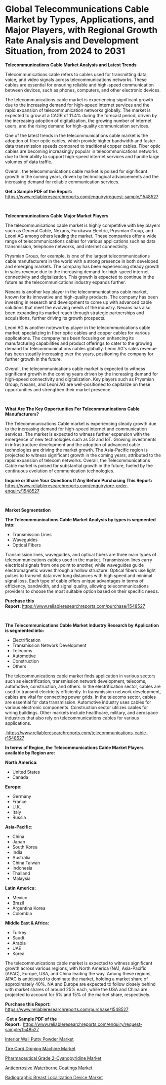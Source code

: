 <p><h1>Global Telecommunications Cable Market by Types, Applications, and Major Players, with Regional Growth Rate Analysis and Development Situation, from 2024 to 2031</h1></p><p><strong>Telecommunications Cable Market Analysis and Latest Trends</strong></p>
<p><p>Telecommunications cable refers to cables used for transmitting data, voice, and video signals across telecommunications networks. These cables are essential for ensuring reliable and high-speed communication between devices, such as phones, computers, and other electronic devices.</p><p>The telecommunications cable market is experiencing significant growth due to the increasing demand for high-speed internet services and the rapid expansion of telecommunication networks globally. The market is expected to grow at a CAGR of 11.4% during the forecast period, driven by the increasing adoption of digitalization, the growing number of internet users, and the rising demand for high-quality communication services.</p><p>One of the latest trends in the telecommunications cable market is the adoption of fiber optic cables, which provide higher bandwidth and faster data transmission speeds compared to traditional copper cables. Fiber optic cables are becoming increasingly popular in telecommunications networks due to their ability to support high-speed internet services and handle large volumes of data traffic.</p><p>Overall, the telecommunications cable market is poised for significant growth in the coming years, driven by technological advancements and the increasing demand for reliable communication services.</p></p>
<p><strong>Get a Sample PDF of the Report:&nbsp;</strong> <a href="https://www.reliableresearchreports.com/enquiry/request-sample/1548527">https://www.reliableresearchreports.com/enquiry/request-sample/1548527</a></p>
<p>&nbsp;</p>
<p><strong>Telecommunications Cable Major Market Players</strong></p>
<p><p>The telecommunications cable market is highly competitive with key players such as General Cable, Nexans, Furukawa Electric, Prysmian Group, and Leoni AG among others leading the market. These companies offer a wide range of telecommunications cables for various applications such as data transmission, telephone networks, and internet connectivity.</p><p>Prysmian Group, for example, is one of the largest telecommunications cable manufacturers in the world with a strong presence in both developed and emerging markets. The company has been experiencing steady growth in sales revenue due to the increasing demand for high-speed internet connectivity and digitalization. This growth is expected to continue in the future as the telecommunications industry expands further.</p><p>Nexans is another key player in the telecommunications cable market, known for its innovative and high-quality products. The company has been investing in research and development to come up with advanced cable solutions that meet the evolving needs of the industry. Nexans has also been expanding its market reach through strategic partnerships and acquisitions, further driving its growth prospects.</p><p>Leoni AG is another noteworthy player in the telecommunications cable market, specializing in fiber optic cables and copper cables for various applications. The company has been focusing on enhancing its manufacturing capabilities and product offerings to cater to the growing demand for telecommunications cables globally. Leoni AG's sales revenue has been steadily increasing over the years, positioning the company for further growth in the future.</p><p>Overall, the telecommunications cable market is expected to witness significant growth in the coming years driven by the increasing demand for high-speed connectivity and digitalization. Key players such as Prysmian Group, Nexans, and Leoni AG are well-positioned to capitalize on these opportunities and strengthen their market presence.</p></p>
<p>&nbsp;</p>
<p><strong>What Are The Key Opportunities For Telecommunications Cable Manufacturers?</strong></p>
<p><p>The Telecommunications Cable market is experiencing steady growth due to the increasing demand for high-speed internet and communication services. The market is expected to witness further expansion with the emergence of new technologies such as 5G and IoT. Growing investments in infrastructure development and the adoption of advanced cable technologies are driving the market growth. The Asia-Pacific region is projected to witness significant growth in the coming years, attributed to the rapid expansion of telecom networks. Overall, the Telecommunications Cable market is poised for substantial growth in the future, fueled by the continuous evolution of communication technologies.</p></p>
<p><strong>Inquire or Share Your Questions If Any Before Purchasing This Report:</strong> <a href="https://www.reliableresearchreports.com/enquiry/pre-order-enquiry/1548527">https://www.reliableresearchreports.com/enquiry/pre-order-enquiry/1548527</a></p>
<p>&nbsp;</p>
<p><strong>Market Segmentation</strong></p>
<p><strong>The Telecommunications Cable Market Analysis by types is segmented into:</strong></p>
<p><ul><li>Transmission Lines</li><li>Waveguides</li><li>Optical Fibers</li></ul></p>
<p><p>Transmission lines, waveguides, and optical fibers are three main types of telecommunications cables used in the market. Transmission lines carry electrical signals from one point to another, while waveguides guide electromagnetic waves through a hollow structure. Optical fibers use light pulses to transmit data over long distances with high speed and minimal signal loss. Each type of cable offers unique advantages in terms of efficiency, bandwidth, and signal quality, allowing telecommunications providers to choose the most suitable option based on their specific needs.</p></p>
<p><strong>Purchase this Report:&nbsp;</strong><a href="https://www.reliableresearchreports.com/purchase/1548527">https://www.reliableresearchreports.com/purchase/1548527</a></p>
<p>&nbsp;</p>
<p><strong>The Telecommunications Cable Market Industry Research by Application is segmented into:</strong></p>
<p><ul><li>Electrification</li><li>Transmission Network Development</li><li>Telecoms</li><li>Automotive</li><li>Construction</li><li>Others</li></ul></p>
<p><p>The telecommunications cable market finds application in various sectors such as electrification, transmission network development, telecoms, automotive, construction, and others. In the electrification sector, cables are used to transmit electricity efficiently. In transmission network development, cables are vital for connecting power grids. In the telecoms sector, cables are essential for data transmission. Automotive industry uses cables for various electronic components. Construction sector utilizes cables for wiring buildings. Other markets include healthcare, military, and aerospace industries that also rely on telecommunications cables for various applications.</p></p>
<p><a href="https://www.reliableresearchreports.com/telecommunications-cable-r1548527">&nbsp;https://www.reliableresearchreports.com/telecommunications-cable-r1548527</a></p>
<p><strong>In terms of Region, the Telecommunications Cable Market Players available by Region are:</strong></p>
<p>
    <p> <strong> North America: </strong>
        <ul>
            <li>United States</li>
            <li>Canada</li>
        </ul>
        </p> 
    <p> <strong> Europe: </strong>
        <ul>
            <li>Germany</li>
            <li>France</li>
            <li>U.K.</li>
            <li>Italy</li>
            <li>Russia</li>
        </ul>
        </p> 
    <p> <strong> Asia-Pacific: </strong>
        <ul>
            <li>China</li>
            <li>Japan</li>
            <li>South Korea</li>
            <li>India</li>
            <li>Australia</li>
            <li>China Taiwan</li>
            <li>Indonesia</li>
            <li>Thailand</li>
            <li>Malaysia</li>
        </ul>
        </p> 
    <p> <strong> Latin America: </strong>
        <ul>
            <li>Mexico</li>
            <li>Brazil</li>
            <li>Argentina Korea</li>
            <li>Colombia</li>
        </ul>
        </p> 
    <p> <strong> Middle East & Africa: </strong>
        <ul>
            <li>Turkey</li>
            <li>Saudi</li>
            <li>Arabia</li>
            <li>UAE</li>
            <li>Korea</li>
        </ul>
    </p>
    </p>
<p><p>The telecommunications cable market is expected to witness significant growth across various regions, with North America (NA), Asia-Pacific (APAC), Europe, USA, and China leading the way. Among these regions, APAC is anticipated to dominate the market, holding a market share of approximately 40%. NA and Europe are expected to follow closely behind with market shares of around 25% each, while the USA and China are projected to account for 5% and 15% of the market share, respectively.</p></p>
<p><strong>Purchase this Report: </strong><a href="https://www.reliableresearchreports.com/purchase/1548527">https://www.reliableresearchreports.com/purchase/1548527</a></p>
<p>&nbsp;<strong>Get a Sample PDF of the Report:&nbsp;&nbsp;</strong><a href="https://www.reliableresearchreports.com/enquiry/request-sample/1548527">https://www.reliableresearchreports.com/enquiry/request-sample/1548527</a></p>
<p><strong></strong></p>
<p><p><a href="https://medium.com/@esmeraldaezzy1561/global-interior-wall-putty-powder-market-by-product-type-by-application-by-region-and-companies-d17557f09c3e">Interior Wall Putty Powder Market</a></p><p><a href="https://issuu.com/reportprime-2/docs/tire-cord-dipping-machine-market-size-2030.pptx">Tire Cord Dipping Machine Market</a></p><p><a href="https://www.linkedin.com/pulse/global-pharmaceutical-grade-2-cyanopyridine-market-share-growth-cdkye?trackingId=A%2FT1J%2FRzTPGEa0%2F8f%2FHvJQ%3D%3D">Pharmaceutical Grade 2-Cyanopyridine Market</a></p><p><a href="https://medium.com/@lisastevens48/global-anticorrosive-waterborne-coatings-market-by-product-type-by-application-by-region-and-aa23737730e9">Anticorrosive Waterborne Coatings Market</a></p><p><a href="https://www.linkedin.com/pulse/radiographic-breast-localization-device-market-segmentation-szpie?trackingId=i1zwbZoMR%2Fe9cRF4wbU8JQ%3D%3D">Radiographic Breast Localization Device Market</a></p></p>